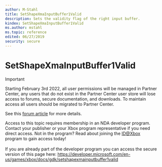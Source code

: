 ```yaml
---
author: M-Stahl
title: SetShapeXmaInputBuffer1Valid
description: Sets the validity flag of the right input buffer.
kindex: SetShapeXmaInputBuffer1Valid
ms.author: mstahl
ms.topic: reference
edited: 06/27/2019
security: secure
---
```


# SetShapeXmaInputBuffer1Valid
> [!IMPORTANT]
> Starting February 3rd 2022, all user permissions will be managed in Partner Center, any users that do not exist in the Partner Center user store will lose access to forums, secure documentation, and downloads. To maintain access all users should be migrated to Partner Center. <p></p>See this <a href="https://forums.xboxlive.com/articles/132187/breaking-change-user-access-for-forums-secure-docu.html">forum article</a> for more details.  

 Access to this topic requires membership in an NDA developer program. Contact your publisher or your Xbox program representative if you need direct access. Not in the program? Read about joining the <a href="https://www.xbox.com/Developers/id">ID@Xbox</a> program to gain access today!  <br/><br/>If you are already part of the developer program you can access the secure version of this page here: <a target="_blank" href="https://developer.microsoft.com/en-us/games/xbox/docs/gdk/setshapexmainputbuffer1valid">https://developer.microsoft.com/en-us/games/xbox/docs/gdk/setshapexmainputbuffer1valid</a>